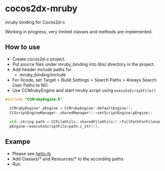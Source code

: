 cocos2dx-mruby
==============

mruby binding for Cocos2d-x

Working in progress, very limited classes and methods are implemented.


How to use
----------

* Create cocos2d-x project.
* Put source files under mruby_binding into libs/ directory in the project.
* Add header include paths for
  * mruby_binding/include
* For Xcode, set Target > Build Settings > Search Paths > Always Search User Paths to NO.
* Use CCMrubyEngine and start mruby script using `executeScriptFile()`

```c++
#include "CCMrubyEngine.h"

  CCMrubyEngine* pEngine = CCMrubyEngine::defaultEngine();
  CCScriptEngineManager::sharedManager()->setScriptEngine(pEngine);
  
  std::string path = CCFileUtils::sharedFileUtils()->fullPathForFilename("hello.rb");
  pEngine->executeScriptFile(path.c_str());
```


Exampe
------

* Please see [hello.rb](https://github.com/ktaobo/cocos2dx-mruby/blob/master/example/Resources/hello.rb)
* Add Classes/* and Resources/* to the according paths
* Run.
